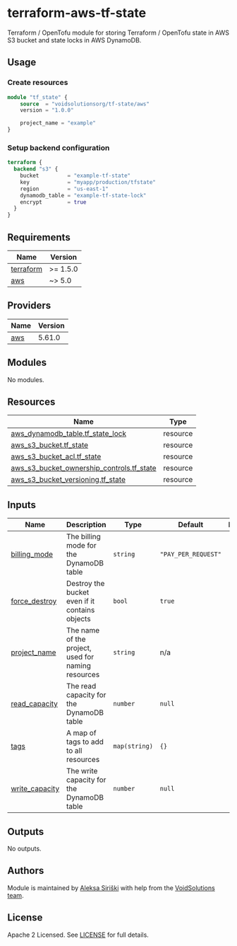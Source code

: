 # terraform-aws-tf-state

Terraform / OpenTofu module for storing Terraform / OpenTofu state in AWS S3 bucket and state locks in AWS DynamoDB.

## Usage

### Create resources

```terraform
module "tf_state" {
    source  = "voidsolutionsorg/tf-state/aws"
    version = "1.0.0"

    project_name = "example"
}
```

### Setup backend configuration
```terraform
terraform {
  backend "s3" {
    bucket         = "example-tf-state"
    key            = "myapp/production/tfstate"
    region         = "us-east-1"
    dynamodb_table = "example-tf-state-lock"
    encrypt        = true
  }
}
```

<!-- BEGIN_TF_DOCS -->
## Requirements

| Name | Version |
|------|---------|
| <a name="requirement_terraform"></a> [terraform](#requirement\_terraform) | >= 1.5.0 |
| <a name="requirement_aws"></a> [aws](#requirement\_aws) | ~> 5.0 |

## Providers

| Name | Version |
|------|---------|
| <a name="provider_aws"></a> [aws](#provider\_aws) | 5.61.0 |

## Modules

No modules.

## Resources

| Name | Type |
|------|------|
| [aws_dynamodb_table.tf_state_lock](https://registry.terraform.io/providers/hashicorp/aws/latest/docs/resources/dynamodb_table) | resource |
| [aws_s3_bucket.tf_state](https://registry.terraform.io/providers/hashicorp/aws/latest/docs/resources/s3_bucket) | resource |
| [aws_s3_bucket_acl.tf_state](https://registry.terraform.io/providers/hashicorp/aws/latest/docs/resources/s3_bucket_acl) | resource |
| [aws_s3_bucket_ownership_controls.tf_state](https://registry.terraform.io/providers/hashicorp/aws/latest/docs/resources/s3_bucket_ownership_controls) | resource |
| [aws_s3_bucket_versioning.tf_state](https://registry.terraform.io/providers/hashicorp/aws/latest/docs/resources/s3_bucket_versioning) | resource |

## Inputs

| Name | Description | Type | Default | Required |
|------|-------------|------|---------|:--------:|
| <a name="input_billing_mode"></a> [billing\_mode](#input\_billing\_mode) | The billing mode for the DynamoDB table | `string` | `"PAY_PER_REQUEST"` | no |
| <a name="input_force_destroy"></a> [force\_destroy](#input\_force\_destroy) | Destroy the bucket even if it contains objects | `bool` | `true` | no |
| <a name="input_project_name"></a> [project\_name](#input\_project\_name) | The name of the project, used for naming resources | `string` | n/a | yes |
| <a name="input_read_capacity"></a> [read\_capacity](#input\_read\_capacity) | The read capacity for the DynamoDB table | `number` | `null` | no |
| <a name="input_tags"></a> [tags](#input\_tags) | A map of tags to add to all resources | `map(string)` | `{}` | no |
| <a name="input_write_capacity"></a> [write\_capacity](#input\_write\_capacity) | The write capacity for the DynamoDB table | `number` | `null` | no |

## Outputs

No outputs.
<!-- END_TF_DOCS -->

## Authors

Module is maintained by [Aleksa Siriški](https://github.com/aleksasiriski) with help from the [VoidSolutions team](https://github.com/voidsolutionsorg).

## License

Apache 2 Licensed. See [LICENSE](LICENSE) for full details.
